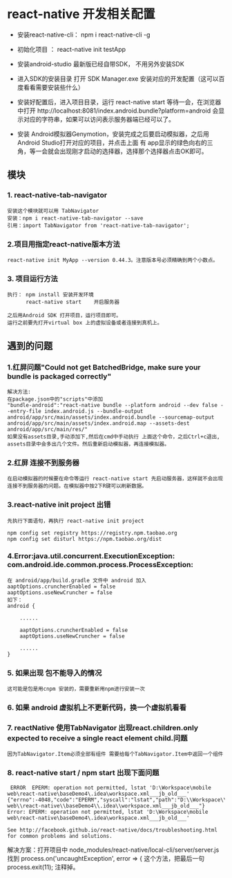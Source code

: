 # react-native 开发相关配置

* 安装react-native-cli：	npm i react-native-cli -g

* 初始化项目 ： react-native init testApp

* 安装android-studio 最新版已经自带SDK， 不用另外安装SDK

* 进入SDK的安装目录 打开 SDK Manager.exe 安装对应的开发配置（这可以百度看看需要安装些什么）

* 安装好配置后，进入项目目录，运行 react-native start 等待一会，在浏览器中打开 http://localhost:8081/index.android.bundle?platform=android 会显示对应的字符串，如果可以访问表示服务器端已经可以了。

* 安装 Android模拟器Genymotion，安装完成之后要启动模拟器，之后用 Android Studio打开对应的项目，并点击上面 有 app显示的绿色向右的三角，等一会就会出现刚才启动的选择器，选择那个选择器点击OK即可。



## 模块

### 1. react-native-tab-navigator

	安装这个模块就可以用 TabNavigator
	安装：npm i react-native-tab-navigator --save
	引用：import TabNavigator from 'react-native-tab-navigator';

### 2.项目用指定react-native版本方法

	react-native init MyApp --version 0.44.3。注意版本号必须精确到两个小数点。

### 3. 项目运行方法

	执行： npm install	安装开发环境
		  react-native start	开启服务器

	之后用Android SDK 打开项目，运行项目即可。
	运行之前要先打开virtual box 上的虚拟设备或者连接到真机上。


## 遇到的问题

### 1.红屏问题"Could not get BatchedBridge, make sure your bundle is packaged correctly"

	解决方法: 
	在package.json中的"scripts"中添加
	"bundle-android":"react-native bundle --platform android --dev false --entry-file index.android.js --bundle-output android/app/src/main/assets/index.android.bundle --sourcemap-output android/app/src/main/assets/index.android.map --assets-dest android/app/src/main/res/"
	如果没有assets目录,手动添加下,然后在cmd中手动执行 上面这个命令，之后Ctrl+c退出, assets目录中会多出几个文件。然后重新启动模拟器，再连接模拟器。

### 2.红屏 连接不到服务器

	在启动模拟器的时候要在命令等运行 react-native start 先启动服务器，这样就不会出现连接不到服务器的问题。在模拟器中按2下R键可以刷新数据。	

### 3.react-native init project 出错

	先执行下面语句，再执行 react-native init project

	npm config set registry https://registry.npm.taobao.org
	npm config set disturl https://npm.taobao.org/dist
 
### 4.Error:java.util.concurrent.ExecutionException: com.android.ide.common.process.ProcessException:

	在 android/app/build.gradle 文件中 android 加入
	aaptOptions.cruncherEnabled = false     
	aaptOptions.useNewCruncher = false
	如下：
	android {  
      
   		......  
  
    	aaptOptions.cruncherEnabled = false  
    	aaptOptions.useNewCruncher = false  
  
   		......  
	}  

### 5. 如果出现 包不能导入的情况

	这可能是包是用cnpm 安装的，需要重新用npm进行安装一次


### 6. 如果 android 虚拟机上不更新代码，换一个虚拟机看看


### 7. reactNative 使用TabNavigator 出现react.children.only expected to receive a single react element child.问题
	
	因为TabNavigator.Item必须全部有组件 需要给每个TabNavigator.Item中返回一个组件

### 8. react-native start / npm start 出现下面问题
	
	 ERROR  EPERM: operation not permitted, lstat 'D:\Workspace\mobile web\react-native\baseDemo4\.idea\workspace.xml___jb_old___'
	{"errno":-4048,"code":"EPERM","syscall":"lstat","path":"D:\\Workspace\\mobile web\\react-native\\baseDemo4\\.idea\\workspace.xml___jb_old___"}
	Error: EPERM: operation not permitted, lstat 'D:\Workspace\mobile web\react-native\baseDemo4\.idea\workspace.xml___jb_old___'
	
	See http://facebook.github.io/react-native/docs/troubleshooting.html
	for common problems and solutions.

解决方案：打开项目中 node_modules/react-native/local-cli/server/server.js 找到 process.on('uncaughtException', error => { 这个方法，把最后一句 process.exit(11); 注释掉。
